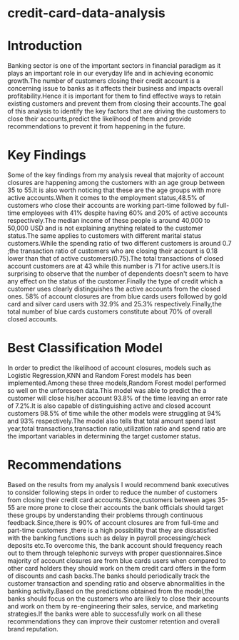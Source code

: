 # credit-card-data-analysis

# Introduction

Banking sector is one of the important sectors in financial paradigm as it plays an important role in our everyday life and in achieving economic growth.The number of customers closing their credit account is a concerning issue to banks as it affects their business and impacts overall profitability.Hence it is important for them to find effective ways to retain existing customers and prevent them from closing their accounts.The goal of this analysis to identify the key factors that are driving the customers to close their accounts,predict the likelihood of them and provide recommendations to prevent it from happening in the future.    

# Key Findings

Some of the key findings from my analysis reveal that majority of account closures are happening among the customers with an age group between 35 to 55.It is also worth noticing that these are the age groups with more active accounts.When it comes to the employment status,48.5% of customers who close their accounts are working part-time followed by full-time employees with 41% despite having 60% and 20% of active accounts respectively.The median income of these people is around 40,000 to 50,000 USD and is not explaining anything related to the customer status.The same applies to customers with different marital status customers.While the spending ratio of two different customers is around 0.7 ;the transaction ratio of customers who are closing their account is 0.18 lower than that of active customers(0.75).The total transactions of closed account customers are at 43 while this number is 71 for active users.It is surprising to observe that the number of dependents doesn't seem to have any effect on the status of the customer.Finally the type of credit which a customer uses clearly distinguishes the active accounts from the closed ones. 58% of account closures are from blue cards users followed by gold card and silver card users with 32.9% and 25.3% respectively.Finally,the total number of blue cards customers constitute about 70% of overall closed accounts.

# Best Classification Model
In order to predict the likelihood of account closures, models such as Logistic Regression,KNN and Random Forest models has been implemented.Among these three models,Random Forest model performed so well on the unforeseen data.This model was able to predict the a customer will close his/her account 93.8% of the time leaving an error rate of 7.2%.It is also capable of distinguishing active and closed account customers 98.5% of time while the other models were struggling at 94% and 93% respectively.The model also tells that total amount spend last year,total transactions,transaction ratio,utilization ratio and spend ratio are the important variables in determining the target customer status.

# Recommendations

Based on the results from my analysis I would recommend bank executives to consider following steps in order to reduce the number of customers from closing their credit card accounts.Since,customers between ages 35-55 are more prone to close their accounts the bank officials should target these groups by understanding their problems through continuous feedback.Since,there is 90% of account closures are from  full-time and part-time customers ,there is a high possibility that they are dissatisfied with the banking functions such as delay in payroll processing/check deposits etc.To overcome this, the bank account should frequency reach out to them through telephonic surveys with proper questionnaires.Since majority of account closures are from blue cards users when compared to other card holders they should work on them credit card offers in the form of discounts and cash backs.The banks should periodically track the customer transaction and spending ratio and observe abnormalities in the banking activity.Based on the predictions obtained from the model,the banks should focus on the customers who are likely to close their accounts and work on them by re-engineering their sales, service, and marketing strategies.If the banks were able to successfully work on all these recommendations they can improve their customer retention and overall brand reputation.
